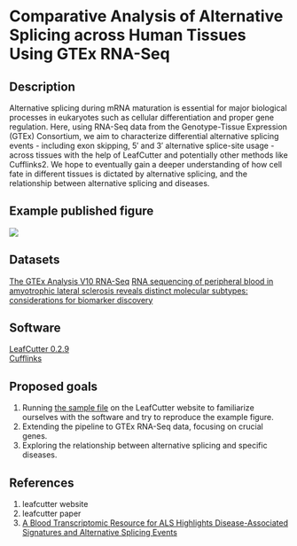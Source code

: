 # Comparative Analysis of Alternative Splicing across Human Tissues Using GTEx RNA-Seq
## Description
Alternative splicing during mRNA maturation is essential for major biological processes in eukaryotes such as cellular differentiation and proper gene regulation. Here, using RNA-Seq data from the Genotype-Tissue Expression (GTEx) Consortium, we aim to characterize differential alternative splicing events - including exon skipping, 5′ and 3′ alternative splice-site usage - across tissues with the help of LeafCutter and potentially other methods like Cufflinks2. We hope to eventually gain a deeper understanding of how cell fate in different tissues is dictated by alternative splicing, and the relationship between alternative splicing and diseases.
## Example published figure
![](https://davidaknowles.github.io/leafcutter/articles/cluster_plot_example.png)
## Datasets
[The GTEx Analysis V10 RNA-Seq](https://www.gtexportal.org/home/downloads/adult-gtex/bulk_tissue_expression#bulk_tissue_expression-gtex_analysis_v10-rna-seq)
[RNA sequencing of peripheral blood in amyotrophic lateral sclerosis reveals distinct molecular subtypes: considerations for biomarker discovery](https://www.ncbi.nlm.nih.gov/geo/query/acc.cgi?acc=GSE234297)
## Software
[LeafCutter 0.2.9](https://davidaknowles.github.io/leafcutter/index.html)  
[Cufflinks](https://github.com/cole-trapnell-lab/cufflinks)
## Proposed goals
1. Running [the sample file](https://drive.google.com/open?id=0B_dRjzD1If9mR0Z6Um5LZTYxVjA) on the LeafCutter website to familiarize ourselves with the software and try to reproduce the example figure.
2. Extending the pipeline to GTEx RNA-Seq data, focusing on crucial genes.
3. Exploring the relationship between alternative splicing and specific diseases.
## References
1. leafcutter website
2. leafcutter paper
3. [A Blood Transcriptomic Resource for ALS Highlights Disease-Associated Signatures and Alternative Splicing Events](https://www.medrxiv.org/content/10.1101/2025.07.28.25332310v1)
